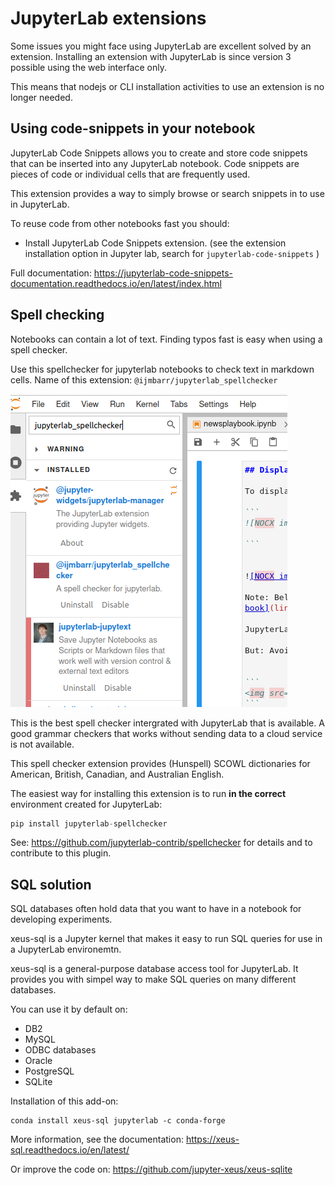 # JupyterLab extensions

Some issues you might face using JupyterLab are excellent solved by an extension.
Installing an extension with JupyterLab is since version 3 possible using the web interface only.

This means that nodejs or CLI installation activities to use an extension is no longer needed.


## Using code-snippets in your notebook

JupyterLab Code Snippets allows you to create and store code snippets that can be inserted into any JupyterLab notebook. Code snippets are pieces of code or individual cells that are frequently used. 

This extension provides a way to simply browse or search snippets in to use in JupyterLab.

To reuse code from other notebooks fast you should:

* Install JupyterLab Code Snippets extension. (see the extension installation option in Jupyter lab, search for `jupyterlab-code-snippets` )


Full documentation: https://jupyterlab-code-snippets-documentation.readthedocs.io/en/latest/index.html

## Spell checking

Notebooks can contain a lot of text. Finding typos fast is easy when using a spell checker.

Use this spellchecker for jupyterlab notebooks to check text in markdown cells.
Name of this extension:
`@ijmbarr/jupyterlab_spellchecker`

![spellchecker](images/spellchecker.png)

This is the best spell checker intergrated with JupyterLab that is available. A good grammar checkers that works without sending data to a cloud service is not available.


This spell checker extension provides (Hunspell) SCOWL dictionaries for American, British, Canadian, and Australian English.

The easiest way for installing this extension is to run **in the correct** environment created for JupyterLab:

```python
pip install jupyterlab-spellchecker
```

See: https://github.com/jupyterlab-contrib/spellchecker  for details and to contribute to this plugin.


## SQL solution 

SQL databases often hold data that you want to have in a notebook for developing experiments.

xeus-sql is a Jupyter kernel that makes it easy to run SQL queries for use in a JupyterLab environemtn.

xeus-sql is a general-purpose database access tool for JupyterLab. It provides you with simpel way to make SQL queries on many different databases.

You can use it by default on:
*    DB2
*    MySQL
*   ODBC databases
*    Oracle
*    PostgreSQL
*    SQLite

Installation of this add-on:
```
conda install xeus-sql jupyterlab -c conda-forge
```

More information, see the documentation: https://xeus-sql.readthedocs.io/en/latest/

Or improve the code on: https://github.com/jupyter-xeus/xeus-sqlite 




